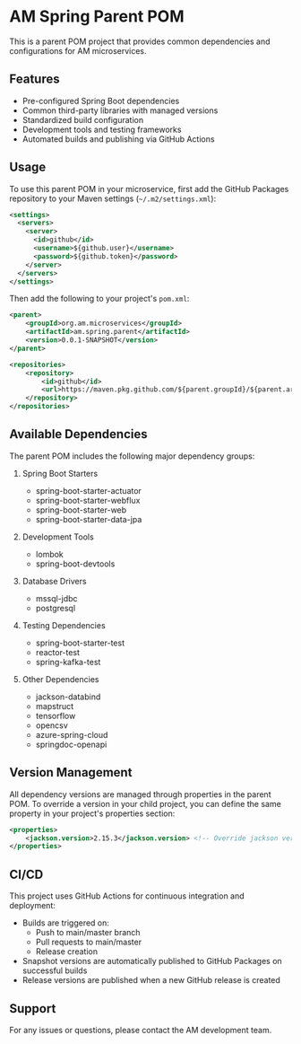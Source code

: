 # AM Spring Parent POM

This is a parent POM project that provides common dependencies and configurations for AM microservices.

## Features

- Pre-configured Spring Boot dependencies
- Common third-party libraries with managed versions
- Standardized build configuration
- Development tools and testing frameworks
- Automated builds and publishing via GitHub Actions

## Usage

To use this parent POM in your microservice, first add the GitHub Packages repository to your Maven settings (`~/.m2/settings.xml`):

```xml
<settings>
  <servers>
    <server>
      <id>github</id>
      <username>${github.user}</username>
      <password>${github.token}</password>
    </server>
  </servers>
</settings>
```

Then add the following to your project's `pom.xml`:

```xml
<parent>
    <groupId>org.am.microservices</groupId>
    <artifactId>am.spring.parent</artifactId>
    <version>0.0.1-SNAPSHOT</version>
</parent>

<repositories>
    <repository>
        <id>github</id>
        <url>https://maven.pkg.github.com/${parent.groupId}/${parent.artifactId}</url>
    </repository>
</repositories>
```

## Available Dependencies

The parent POM includes the following major dependency groups:

1. Spring Boot Starters
   - spring-boot-starter-actuator
   - spring-boot-starter-webflux
   - spring-boot-starter-web
   - spring-boot-starter-data-jpa

2. Development Tools
   - lombok
   - spring-boot-devtools

3. Database Drivers
   - mssql-jdbc
   - postgresql

4. Testing Dependencies
   - spring-boot-starter-test
   - reactor-test
   - spring-kafka-test

5. Other Dependencies
   - jackson-databind
   - mapstruct
   - tensorflow
   - opencsv
   - azure-spring-cloud
   - springdoc-openapi

## Version Management

All dependency versions are managed through properties in the parent POM. To override a version in your child project, you can define the same property in your project's properties section:

```xml
<properties>
    <jackson.version>2.15.3</jackson.version> <!-- Override jackson version -->
</properties>
```

## CI/CD

This project uses GitHub Actions for continuous integration and deployment:

- Builds are triggered on:
  - Push to main/master branch
  - Pull requests to main/master
  - Release creation
- Snapshot versions are automatically published to GitHub Packages on successful builds
- Release versions are published when a new GitHub release is created

## Support

For any issues or questions, please contact the AM development team.
